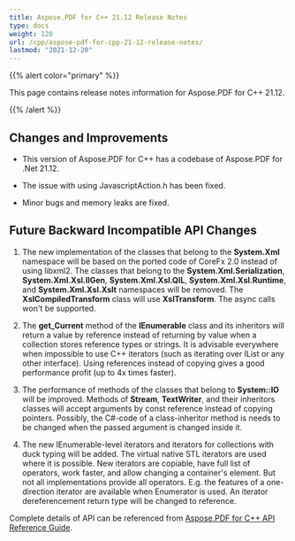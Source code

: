 ```yaml
---
title: Aspose.PDF for C++ 21.12 Release Notes
type: docs
weight: 120
url: /cpp/aspose-pdf-for-cpp-21-12-release-notes/
lastmod: "2021-12-20"
---
```


{{% alert color="primary" %}}

This page contains release notes information for Aspose.PDF for C++ 21.12.

{{% /alert %}}

## Changes and Improvements

+ This version of Aspose.PDF for C++ has a codebase of Aspose.PDF for .Net 21.12.

+ The issue with using JavascriptAction.h has been fixed.

+ Minor bugs and memory leaks are fixed.


## Future Backward Incompatible API Changes

1. The new implementation of the classes that belong to the **System.Xml** namespace will be based on the ported code of CoreFx 2.0 instead of using libxml2. The classes that belong to the **System.Xml.Serialization**, **System.Xml.Xsl.IlGen**, **System.Xml.Xsl.QIL**, **System.Xml.Xsl.Runtime**, and **System.Xml.Xsl.Xslt** namespaces will be removed. The **XslCompiledTransform** class will use **XslTransform**. The async calls won't be supported.

1. The **get_Current** method of the **IEnumerable** class and its inheritors will return a value by reference instead of returning by value when a collection stores reference types or strings. It is advisable everywhere when impossible to use C++ iterators (such as iterating over IList or any other interface). Using references instead of copying gives a good performance profit (up to 4x times faster).

1. The performance of methods of the classes that belong to **System::IO** will be improved. Methods of **Stream**, **TextWriter**, and their inheritors classes will accept arguments by const reference instead of copying pointers. Possibly, the C#-code of a class-inheritor method is needs to be changed when the passed argument is changed inside it.

1. The new IEnumerable-level iterators and iterators for collections with duck typing will be added. The virtual native STL iterators are used where it is possible. New iterators are copiable, have full list of operators, work faster, and allow changing a container's element. But not all implementations provide all operators. E.g. the features of a one-direction iterator are available when Enumerator is used. An iterator dereferencement return type will be changed to reference.

Complete details of API can be referenced from [Aspose.PDF for C++ API Reference Guide](https://apireference.aspose.com/pdf/cpp).
